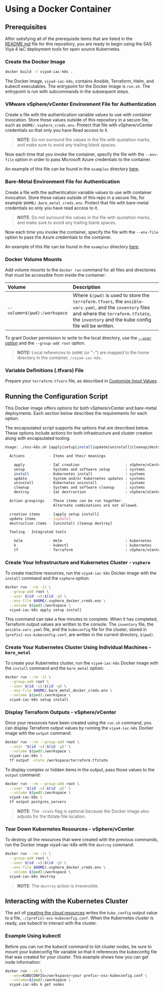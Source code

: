 # Using a Docker Container

## Prerequisites

After satisfying all of the prerequisite items that are listed in the [README.md](../../README.md#docker-requirements) file for this repository, you are ready to begin using the SAS Viya 4 IaC deployment tools for open source Kubernetes.

### Create the Docker Image

```bash
docker build -t viya4-iac-k8s .
```

The Docker image, `viya4-iac-k8s`, contains Ansible, Terraform, Helm, and kubectl executables. The entrypoint for the Docker image is `run.sh`. The entrypoint is run with subcommands in the subsequent steps.

### VMware vSphere/vCenter Environment File for Authentication

Create a file with the authentication variable values to use with container invocation. Store these values outside of this repository in a secure file, such as `$HOME/.vsphere_creds.env`. Protect that file with vSphere/vCenter credentials so that only you have Read access to it.

> **NOTE**: Do not surround the values in the file with quotation marks, and make sure to avoid any trailing blank spaces.

Now each time that you invoke the container, specify the file with the `--env-file` option in order to pass Microsoft Azure credentials to the container.

An example of this file can be found in the `examples` directory [here](./../../examples/vsphere/.vsphere_creds.env).

### Bare-Metal Environment File for Authentication

Create a file with the authentication variable values to use with container invocation. Store these values outside of this repo in a secure file, for example `$HOME/.bare_metal_creds.env`. Protect that file with bare-metal credentials so only you have read access to it.

> **NOTE**: Do not surround the values in the file with quotation marks, and make sure to avoid any trailing blank spaces.

Now each time you invoke the container, specify the file with the `--env-file` option to pass the Azure credentials to the container.

An example of this file can be found in the `examples` directory [here](./../../examples/bare-metal/.bare_metal_creds.enc).

### Docker Volume Mounts

Add volume mounts to the `docker run` command for all files and directories that must be accessible from inside the container:

| Volume | Description |
| :--- | :--- |
| `--volume=$(pwd):/workspace` | Where `$(pwd)` is used to store the `terraform.tfvars`, the `ansible-vars.yaml`, and the `inventory` files and where the `terraform.tfstate`, the `inventory` and the kube config file will be written. |

To grant Docker permission to write to the local directory, use the [`--user` option](https://docs.docker.com/engine/reference/run/#user) and the `--group-add root` option.

> **NOTE:** Local references to `$HOME` (or "`~`") are mapped to the home directory in the container, `/viya4-iac-k8s`.

### Variable Definitions (.tfvars) File

Prepare your `terraform.tfvars` file, as described in [Customize Input Values](../../README.md#customize-input-values).

## Running the Configuration Script

This Docker image offers options for both vSphere/vCenter and bare-metal deployments. Each section below describes the requirements for each option.

The encapsulated script supports the options that are described below. These options include actions for both infrastructure and cluster creation along with encapsulated tooling.

```bash
Usage: ./oss-k8s.sh [apply|setup|install|update|uninstall|cleanup|destroy|helm|k|tf]

  Actions           - Items and their meanings

    apply           - IaC creation                     : vSphere/vCenter
    setup           - Systems and software setup       : systems
    install         - Kubernetes install               : systems
    update          - System and/or Kubernetes updates : systems
    uninstall       - Kubernetes uninstall             : systems
    cleanup         - Systems and software cleanup     : systems
    destroy         - IaC destruction                  : vSphere/vCenter

  Action groupings  - These items can be run together.
                      Alternate combinations are not allowed.

  creation items    - [apply setup install]
  update items      - [update]
  destruction items - [uninstall cleanup destroy]

  Tooling - Integrated tools

    helm            - Helm                             : kubernetes
    k               - kubectl                          : kubernetes
    tf              - Terraform                        : vSphere/vCenter
```

### Create Your Infrastructure and Kubernetes Cluster - `vsphere`

To create machine resources, run the `viya4-iac-k8s` Docker image with the `install` command and the `vsphere` option:

```bash
docker run --rm -it \
  --group-add root \
  --user $(id -u):$(id -g) \
  --env-file $HOME/.vsphere_docker_creds.env \
  --volume $(pwd):/workspace \
  viya4-iac-k8s apply setup install
```

This command can take a few minutes to complete. When it has completed, Terraform output values are written to the console. The `inventory` file, the `ansible-vars.yaml` file, and the `kubeconfig` file for the cluster, stored in `[prefix]-oss-kubeconfig.conf`, are written in the current directory, `$(pwd)`.

### Create Your Kubernetes Cluster Using Individual Machines - `bare_metal`

To create your Kubernetes cluster, run the `viya4-iac-k8s` Docker image with the `install` command and the `bare_metal` option:

```bash
docker run --rm -it \
  --group-add root \
  --user $(id -u):$(id -g) \
  --env-file $HOME/.bare_metal_docker_creds.env \
  --volume $(pwd):/workspace \
  viya4-iac-k8s setup install
```

### Display Terraform Outputs - vSphere/vCenter

Once your resources have been created using the `run.sh` command, you can display Terraform output values by running the `viya4-iac-k8s` Docker image with the `output` command:

```bash
docker run --rm --group-add root \
  --user "$(id -u):$(id -g)" \
  --volume $(pwd):/workspace \
  viya4-iac-k8s \
  tf output -state /workspace/terraform.tfstate
```

To display complex or hidden items in the output, pass those values to the `output` command:

```bash
docker run --rm --group-add root \
  --user "$(id -u):$(id -g)" \
  --volume $(pwd):/workspace \
  viya4-iac-k8s \
  tf output postgres_servers
```

> **NOTE**: The `-state` flag is optional because the Docker image also adjusts for the tfstate file location.

### Tear Down Kubernetes Resources - vSphere/vCenter

To destroy all the resources that were created with the previous commands, run the Docker image viya4-iac-k8s with the `destroy` command.

```bash
docker run --rm -it \
  --group-add root \
  --user $(id -u):$(id -g) \
  --env-file $HOME/.vsphere_docker_creds.env \
  --volume $(pwd):/workspace \
  viya4-iac-k8s destroy
```

> **NOTE**: The `destroy` action is irreversible.

## Interacting with the Kubernetes Cluster

The act of [creating the cloud resources](#running-the-configuration-script) writes the `kube_config` output value to a file, `./[prefix]-oss-kubeconfig.conf`. When the Kubernetes cluster is ready, use kubectl to interact with the cluster.

### Example Using kubectl

Before you can run the kubectl command to list cluster nodes, be sure to mount your kubeconfig file variable so that it references the kubeconfig file that was created for your cluster. This example shows how you can get node information:

```bash
docker run --rm \
  --env=KUBECONFIG=/workspace/<your prefix>-oss-kubeconfig.conf \
  --volume=$(pwd):/workspace \
  viya4-iac-k8s k get nodes
```
